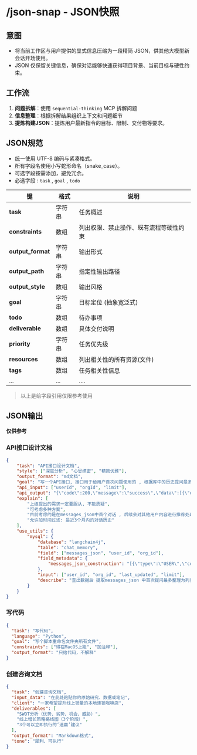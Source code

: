 ﻿---
argument-hint: "<内容描述>"

---

# /json-snap - JSON快照

## 意图

- 将当前工作区与用户提供的显式信息压缩为一段精简 JSON，供其他大模型新会话开场使用。
- JSON 仅保留关键信息，确保对话能够快速获得项目背景、当前目标与硬性约束。

## 工作流

1. **问题拆解**：使用 `sequential-thinking` MCP 拆解问题
2. **信息整理**：根据拆解结果组织上下文和问题细节
3. **提炼构建JSON**：提炼用户最新指令的目标、限制、交付物等要求。

## JSON规范

- 统一使用 UTF-8 编码与紧凑格式。
- 所有字段名使用小写蛇形命名（snake_case）。
- 可选字段按需添加，避免冗余。
- 必选字段 : `task` , `goal` , `todo`

| 键                | 格式   | 说明                                   |
| ----------------- | ------ | -------------------------------------- |
| **task**          | 字符串 | 任务概述                               |
| **constraints**   | 数组   | 列出权限、禁止操作、既有流程等硬性约束 |
| **output_format** | 字符串 | 输出形式                               |
| **output_path**   | 字符串 | 指定性输出路径                         |
| **output_style**  | 数组   | 输出风格                               |
| **goal**          | 字符串 | 目标定位 (抽象宽泛式)                  |
| **todo**          | 数组   | 待办事项                               |
| **deliverable**   | 数组   | 具体交付说明                           |
| **priority**      | 字符串 | 任务优先级                             |
| **resources**     | 数组   | 列出相关性的所有资源(文件)             |
| **tags**          | 数组   | 任务相关性信息                         |
| ...               | ...    | ....                                   |

> 以上是给字段引用仅限参考使用

## JSON输出

**仅供参考**

### API接口设计文档

```json
{
    "task": "API接口设计文档",
    "style": ["深度分析", "心思缜密", "精简优雅"],
    "output_format": "md文档",
    "goal": "写一个API接口, 接口用于给用户首次问题使用的 , 根据库中的历史提问最多排序出来让用户选",
    "api_input": ["userId", "orgId", "limit"],
    "api_output": "{\"code\":200,\"message\":\"success\",\"data\":[{\"question\":\"分析薪酬表\",\"count\":13,\"rank\":1},{\"question\":\"进入双Y轴相关的图表\",\"count\":7,\"rank\":2},{\"question\":\"帮处理薪酬数据的自助分析\",\"count\":3,\"rank\":3}]}",
    "explain": [
        "上级提出的需求一定要服从, 不能质疑", 
        "可考虑多种方案",
        "目前考虑的是在messages_json中首个对话 , 后续会对其他用户内容进行推荐处理",
        "允许加时间过滤: 最近3个月内的对话历史"
    ],
    "use_utils": {
        "mysql": {
            "database": "langchain4j",
            "table": "chat_memory",
            "field": ["messages_json", "user_id", "org_id"],
            "field_metadata": {
                "messages_json_construction": "[{\"type\":\"USER\",\"contents\":[{\"text\":\"分析薪酬表\\n\\nAnswer using the following information:\\n你的本地知识库信息\",\"type\":\"TEXT\"}]},{\"type\":\"AI\",\"text\":\"AI回复内容...\"}]"
            },
            "input": ["user_id", "org_id", "last_updated", "limit"],
            "describe": "查出数据后 提取messages_json 中首次提问最多整理为列表有高到底"
        }
    }
}
```

### 写代码

```json
{
  "task": "写代码",
  "language": "Python",
  "goal": "写个脚本重命名文件夹所有文件",
  "constraints": ["得在MacOS上跑", "加注释"],
  "output_format": "只给代码，不解释"
}
```

### 创建咨询文档

```json
{
  "task": "创建咨询文档",
  "input_data": "在此处粘贴你的原始研究、数据或笔记",
  "client": "一家希望提升线上销量的本地连锁咖啡店",
  "deliverables": [
    "SWOT分析（优势、劣势、机会、威胁）",
    "线上增长策略路线图（3个阶段）",
    "3个可以立即执行的‘速赢’建议"
  ],
  "output_format": "Markdown格式",
  "tone": "犀利、可执行"
}
```

